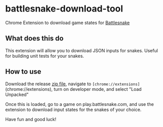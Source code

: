 # battlesnake-download-tool
Chrome Extension to download game states for [Battlesnake](https://play.battlesnake.com)

## What does this do

This extension will allow you to download JSON inputs for snakes. Useful for building unit tests for your snakes.

## How to use

Download the release [zip file](https://github.com/EnderInvader/battlesnake-download-tool/releases/tag/2.0), navigate to `[chrome://extensions]`(chrome://extensions), turn on developer mode, and select "Load Unpacked"

Once this is loaded, go to a game on play.battlesnake.com, and use the extension to download input states for the snakes of your choice.

Have fun and good luck!